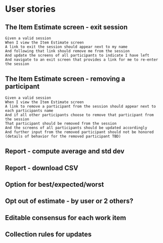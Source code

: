 # User stories

## The Item Estimate screen - exit session

    Given a valid session
    When I view the Item Estimate screen
    A link to exit the session should appear next to my name
    And following that link should remove me from the session
    And update the screens of all participants to indicate I have left
    And navigate to an exit screen that provides a link for me to re-enter the session

## The Item Estimate screen - removing a participant

    Given a valid session
    When I view the Item Estimate screen
    A link to remove a participant from the session should appear next to each participants name
    And if all other participants choose to remove that participant from the session
    That participant should be removed from the session
    And the screens of all participants should be updated accordingly
    And further input from the removed participant should not be honored
    (details of behavior for the removed participant TBD)

## Report - compute average and std dev

## Report - download CSV

## Option for best/expected/worst

## Opt out of estimate - by user or 2 others?

## Editable consensus for each work item

## Collection rules for updates


<!--

# Completed items

## Creating a session

    As a user
    I'd like to be able to create a new estimation session
    And get a URL containing the new session ID
    So I can share the URL with my teammates
    So they (and I) can join the estimation session

## Joining a session for the first time

    As a user
    Given a URL for a valid session
    When I browse to the session URL for the first time
    I should be prompted to enter my name
    And upon submitting
    My name should be added to the list of participants in that session
    And I should enter the estimation session

## Entering an estimation session that I've joined

    Given I have joined a valid session
    When I enter the session
    I should see the Item Estimate screen for the item currently being estimated in the session
    And my name should appear on the same screen of all participants

## The Item Estimate screen - participant names

    Given a valid session
    When I view the Item Estimate screen
    The screen should display a list of the names of the session participants

## The Item Estimate screen - item number

    Given a valid session
    The system should keep track of the sequence of items being estimated
    And when I view the Item Estimate screen
    The screen should display the sequence number of the item currently being estimated

## The Item Estimate screen - estimate entry

    Given a valid session
    When I view the Item Estimate screen
    An input box and submit button should appear next to my name
    So that I can submit an estimate for an item

## Remembering name upon joining a session for the first time

    As a user
    Given a URL for a valid session
    When I browse to the session URL for the first time
    Upon submitting my name
    My browser should remember that my name is associated with this session
    So that I can rejoin the session via URL without re-entering my name

## Rejoining a session

    As a user
    Given a URL for a valid session
    When I browse to the session URL for a session that I've already joined
    My browser should remember that my name is associated with this session
    And I should enter the estimation session without being prompted for my name

## The Item Estimate screen - entering a description

    Given a valid session
    When I view the Item Estimate screen
    There should be a section displaying the description of the item being estimated
    And it should have an edit link that allows me to enter/edit/save the description
    And editing/saving should update the description as displayed on the screens of all participants

## The Item Estimate screen - editing item description

    Given a valid session
    When I view the Item Estimate screen
    I should have the ability to edit the description of the work item after it's been set
    And doing so should update the description as displayed on the screens of all participants

## The Item Estimate screen - editing my name

    Given a valid session
    When I view the Item Estimate screen
    I should have the ability to edit my name
    And doing so should update my name as displayed on the screens of all participants

-->